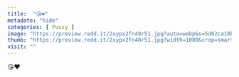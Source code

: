 ```yaml
---
title:  "😘❤"
metadate: "hide"
categories: [ Pussy ]
image: "https://preview.redd.it/2xypx2fn48r51.jpg?auto=webp&s=5d62ca18bcafc1ef2f1b2b2ec34fd187fb8adcf1"
thumb: "https://preview.redd.it/2xypx2fn48r51.jpg?width=1080&crop=smart&auto=webp&s=839abf669a708d438f85d7420857865f8783921d"
visit: ""
---
```

😘❤
